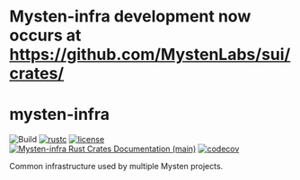 # Mysten-infra development now occurs at https://github.com/MystenLabs/sui/crates/

# mysten-infra

![Build](https://github.com/mystenlabs/mysten-infra/actions/workflows/rust.yml/badge.svg)
[![rustc](https://img.shields.io/badge/rustc-1.60+-blue?style=flat-square&logo=rust)](https://www.rust-lang.org)
[![license](https://img.shields.io/badge/license-Apache-blue.svg?style=flat-square)](LICENSE)
[![Mysten-infra Rust Crates Documentation (main)](https://img.shields.io/badge/docs-main-0f0)](https://mystenlabs.github.io/mysten-infra)
[![codecov](https://codecov.io/gh/MystenLabs/mysten-infra/branch/main/graph/badge.svg?token=JFDHKUFRWS)](https://codecov.io/gh/MystenLabs/mysten-infra)

Common infrastructure used by multiple Mysten projects.
